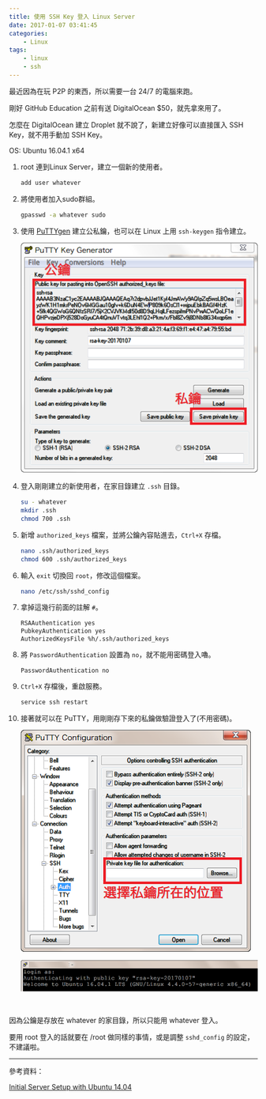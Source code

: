 ```yaml
---
title: 使用 SSH Key 登入 Linux Server
date: 2017-01-07 03:41:45
categories:
    - Linux
tags:
    - linux
    - ssh
---
```


最近因為在玩 P2P 的東西，所以需要一台 24/7 的電腦來跑。

剛好 GitHub Education 之前有送 DigitalOcean $50，就先拿來用了。

<!--more-->

怎麼在 DigitalOcean 建立 Droplet 就不說了，新建立好像可以直接匯入 SSH Key，就不用手動加 SSH Key。

OS: Ubuntu 16.04.1 x64

1. root 連到Linux Server，建立一個新的使用者。

    ```bash
    add user whatever
    ```

1. 將使用者加入sudo群組。

    ```bash
    gpasswd -a whatever sudo
    ```

1. 使用 [PuTTYgen](http://www.chiark.greenend.org.uk/~sgtatham/putty/download.html) 建立公私鑰，也可以在 Linux 上用 `ssh-keygen` 指令建立。

    ![ssh-key-login-linux-1](/img/ssh-key-login-linux-1.png)

1. 登入剛剛建立的新使用者，在家目錄建立 `.ssh` 目錄。

    ```bash
    su - whatever
    mkdir .ssh
    chmod 700 .ssh
    ```

1. 新增 `authorized_keys` 檔案，並將公鑰內容貼進去，`Ctrl+X` 存檔。

    ```bash
    nano .ssh/authorized_keys
    chmod 600 .ssh/authorized_keys
    ```

1. 輸入 `exit` 切換回 `root`，修改這個檔案。

    ```bash
    nano /etc/ssh/sshd_config
    ```

1. 拿掉這幾行前面的註解 `#`。

    ```text
    RSAAuthentication yes
    PubkeyAuthentication yes
    AuthorizedKeysFile %h/.ssh/authorized_keys
    ```

1. 將 `PasswordAuthentication` 設置為 `no`，就不能用密碼登入嚕。

    ```text
    PasswordAuthentication no
    ```

1. `Ctrl+X` 存檔後，重啟服務。

    ```bash
    service ssh restart
    ```

1. 接著就可以在 PuTTY，用剛剛存下來的私鑰做驗證登入了(不用密碼)。

    ![ssh-key-login-linux-2](/img/ssh-key-login-linux-2.png)

    ![img/ssh-key-login-linux-3](/img/ssh-key-login-linux-3.png)

&nbsp;

因為公鑰是存放在 whatever 的家目錄，所以只能用 whatever 登入。

要用 root 登入的話就要在 /root 做同樣的事情，或是調整 `sshd_config` 的設定，不建議啦。

* * *

參考資料：

[Initial Server Setup with Ubuntu 14.04](https://www.digitalocean.com/community/tutorials/initial-server-setup-with-ubuntu-14-04)
